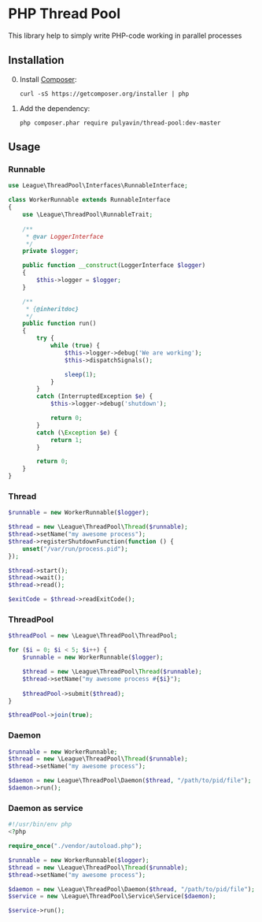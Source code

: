 # PHP Thread Pool

This library help to simply write PHP-code working in parallel processes


Installation
------------
0. Install [Composer](http://getcomposer.org/):

    ```
    curl -sS https://getcomposer.org/installer | php
    ```

0. Add the dependency:

    ```
    php composer.phar require pulyavin/thread-pool:dev-master
    ```

Usage
-----

### Runnable

```php
use League\ThreadPool\Interfaces\RunnableInterface;

class WorkerRunnable extends RunnableInterface
{
    use \League\ThreadPool\RunnableTrait;
    
    /**
     * @var LoggerInterface
     */
    private $logger;

    public function __construct(LoggerInterface $logger)
    {
        $this->logger = $logger;
    }

    /**
     * {@inheritdoc}
     */
    public function run()
    {
        try {
            while (true) {
                $this->logger->debug('We are working');
                $this->dispatchSignals();

                sleep(1);
            }
        }
        catch (InterruptedException $e) {
            $this->logger->debug('shutdown');

            return 0;
        }
        catch (\Exception $e) {
            return 1;
        }

        return 0;
    }
}

```


### Thread

```php
$runnable = new WorkerRunnable($logger);

$thread = new \League\ThreadPool\Thread($runnable);
$thread->setName("my awesome process");
$thread->registerShutdownFunction(function () {
    unset("/var/run/process.pid");
});

$thread->start();
$thread->wait();
$thread->read();

$exitCode = $thread->readExitCode();
```


### ThreadPool

```php
$threadPool = new \League\ThreadPool\ThreadPool;

for ($i = 0; $i < 5; $i++) {
    $runnable = new WorkerRunnable($logger);

    $thread = new \League\ThreadPool\Thread($runnable);
    $thread->setName("my awesome process #{$i}");
    
    $threadPool->submit($thread);
}

$threadPool->join(true);
```


### Daemon

```php
$runnable = new WorkerRunnable;
$thread = new \League\ThreadPool\Thread($runnable);
$thread->setName("my awesome process");

$daemon = new League\ThreadPool\Daemon($thread, "/path/to/pid/file");
$daemon->run();
```


### Daemon as service

```php
#!/usr/bin/env php
<?php

require_once("./vendor/autoload.php");

$runnable = new WorkerRunnable($logger);
$thread = new \League\ThreadPool\Thread($runnable);
$thread->setName("my awesome process");

$daemon = new \League\ThreadPool\Daemon($thread, "/path/to/pid/file");
$service = new \League\ThreadPool\Service\Service($daemon);

$service->run();
```
